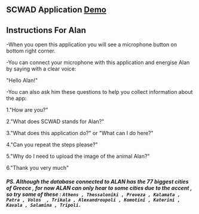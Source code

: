 ## SCWAD Application [Demo]("https://mb-scwad.netlify.app/")

 
  
## Instructions For Alan

-When you open this application you will see a microphone button on bottom right corner.

-You can connect your microphone with this application and energise Alan by saying with a clear voice:

"Hello Alan!"

-You can also ask him these questions to help you collect information about the app:

1."How are you?"

2."What does SCWAD stands for Alan?" 

3."What does this application do?" or "What can I do here?" 

4."Can you repeat the steps please?"

5."Why do I need to upload the image of the animal Alan?"

6."Thank you very much" 





##### PS. Although the database connected to ALAN has the 77 biggest cities of Greece , for now ALAN can only hear to some cities due to the accent , so try some of these :  `Athens , Thessaloniki , Preveza , Kalamata , Patra , Volos  , Trikala , Alexandroupoli , Komotini , Katerini , Kavala , Salamina , Tripoli.`
